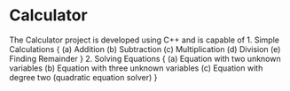 # Calculator
The Calculator project is developed using C++ and is capable of 1. Simple Calculations { (a) Addition (b) Subtraction (c) Multiplication (d) Division (e) Finding Remainder } 2. Solving Equations { (a) Equation with two unknown variables (b) Equation with three unknown variables (c) Equation with degree two (quadratic equation solver) }
